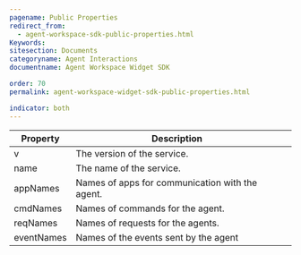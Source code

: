 ```yaml
---
pagename: Public Properties
redirect_from:
  - agent-workspace-sdk-public-properties.html
Keywords:
sitesection: Documents
categoryname: Agent Interactions
documentname: Agent Workspace Widget SDK

order: 70
permalink: agent-workspace-widget-sdk-public-properties.html

indicator: both
---
```


| Property   | Description                                     |   |
|------------|-------------------------------------------------|---|
| v          | The version of the service.                     |   |
| name       | The name of the service.                        |   |
| appNames   | Names of apps for communication with the agent. |   |
| cmdNames   | Names of commands for the agent.                |   |
| reqNames   | Names of requests for the agents.               |   |
| eventNames | Names of the events sent by the agent           |   | 
